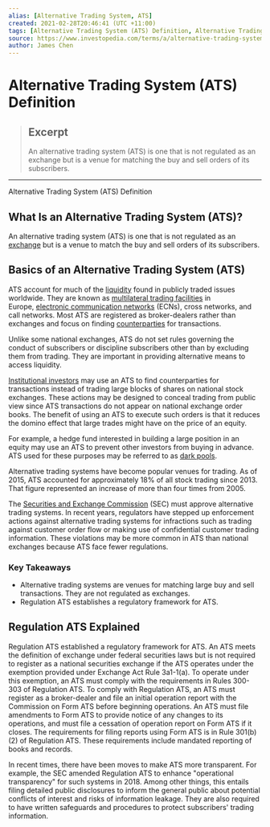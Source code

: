 ```yaml
---
alias: [Alternative Trading System, ATS]
created: 2021-02-28T20:46:41 (UTC +11:00)
tags: [Alternative Trading System (ATS) Definition, Alternative Trading System (ATS) Definition]
source: https://www.investopedia.com/terms/a/alternative-trading-system.asp
author: James Chen
---
```


# Alternative Trading System (ATS) Definition

> ## Excerpt
> An alternative trading system (ATS) is one that is not regulated as an exchange but is a venue for matching the buy and sell orders of its subscribers.

---

Alternative Trading System (ATS) Definition
## What Is an Alternative Trading System (ATS)?

An alternative trading system (ATS) is one that is not regulated as an [exchange](https://www.investopedia.com/terms/e/exchange.asp) but is a venue to match the buy and sell orders of its subscribers. 

## Basics of an Alternative Trading System (ATS)

ATS account for much of the [liquidity](https://www.investopedia.com/terms/l/liquidity.asp) found in publicly traded issues worldwide. They are known as [multilateral trading facilities](https://www.investopedia.com/terms/m/multilateral_trading_facility.asp) in Europe, [electronic communication networks](https://www.investopedia.com/terms/e/ecn.asp) (ECNs), cross networks, and call networks. Most ATS are registered as broker-dealers rather than exchanges and focus on finding [counterparties](https://www.investopedia.com/terms/c/counterparty.asp) for transactions.

Unlike some national exchanges, ATS do not set rules governing the conduct of subscribers or discipline subscribers other than by excluding them from trading. They are important in providing alternative means to access liquidity.

[Institutional investors](https://www.investopedia.com/terms/i/institutionalinvestor.asp) may use an ATS to find counterparties for transactions instead of trading large blocks of shares on national stock exchanges. These actions may be designed to conceal trading from public view since ATS transactions do not appear on national exchange order books. The benefit of using an ATS to execute such orders is that it reduces the domino effect that large trades might have on the price of an equity.

For example, a hedge fund interested in building a large position in an equity may use an ATS to prevent other investors from buying in advance. ATS used for these purposes may be referred to as [dark pools](https://www.investopedia.com/terms/d/dark_pool_liquidity.asp).

Alternative trading systems have become popular venues for trading. As of 2015, ATS accounted for approximately 18% of all stock trading since 2013. That figure represented an increase of more than four times from 2005.

The [Securities and Exchange Commission](https://www.investopedia.com/terms/s/sec.asp) (SEC) must approve alternative trading systems. In recent years, regulators have stepped up enforcement actions against alternative trading systems for infractions such as trading against customer order flow or making use of confidential customer trading information. These violations may be more common in ATS than national exchanges because ATS face fewer regulations.

### Key Takeaways

-   Alternative trading systems are venues for matching large buy and sell transactions. They are not regulated as exchanges.
-   Regulation ATS establishes a regulatory framework for ATS.

## Regulation ATS Explained

Regulation ATS established a regulatory framework for ATS. An ATS meets the definition of exchange under federal securities laws but is not required to register as a national securities exchange if the ATS operates under the exemption provided under Exchange Act Rule 3a1-1(a). To operate under this exemption, an ATS must comply with the requirements in Rules 300-303 of Regulation ATS. To comply with Regulation ATS, an ATS must register as a broker-dealer and file an initial operation report with the Commission on Form ATS before beginning operations. An ATS must file amendments to Form ATS to provide notice of any changes to its operations, and must file a cessation of operation report on Form ATS if it closes. The requirements for filing reports using Form ATS is in Rule 301(b)(2) of Regulation ATS. These requirements include mandated reporting of books and records.

In recent times, there have been moves to make ATS more transparent. For example, the SEC amended Regulation ATS to enhance "operational transparency" for such systems in 2018. Among other things, this entails filing detailed public disclosures to inform the general public about potential conflicts of interest and risks of information leakage. They are also required to have written safeguards and procedures to protect subscribers' trading information.
